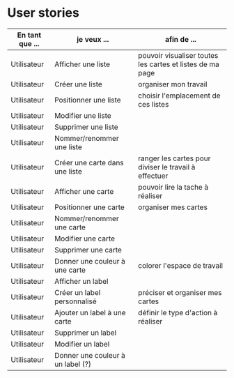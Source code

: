 


# User stories


|En tant que ... | je veux ... | afin de ... |
|-|-|-|
|Utilisateur | Afficher une liste | pouvoir visualiser toutes les cartes et listes de ma page |
|Utilisateur | Créer une liste | organiser mon travail |
|Utilisateur | Positionner une liste | choisir l'emplacement de ces listes |
|Utilisateur | Modifier une liste | | 
|Utilisateur | Supprimer une liste | |
|Utilisateur | Nommer/renommer une liste | |
|Utilisateur | Créer une carte dans une liste | ranger les cartes pour diviser le travail à effectuer |
|Utilisateur | Afficher une carte | pouvoir lire la tache à réaliser |
|Utilisateur | Positionner une carte | organiser mes cartes |
|Utilisateur | Nommer/renommer une carte | |
|Utilisateur | Modifier une carte | |
|Utilisateur | Supprimer une carte | |
|Utilisateur | Donner une couleur à une carte | colorer l'espace de travail|
|Utilisateur | Afficher un label | |
|Utilisateur | Créer un label personnalisé | préciser et organiser mes cartes |
|Utilisateur| Ajouter un label à une carte | définir le type d'action à réaliser |
|Utilisateur | Supprimer un label | |
|Utilisateur | Modifier un label | |
|Utilisateur | Donner une couleur à un label (?)| |
